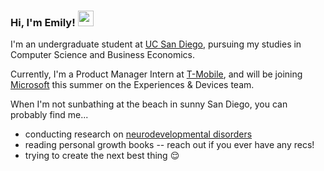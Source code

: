 ### Hi, I'm Emily! <img src="https://media.giphy.com/media/hvRJCLFzcasrR4ia7z/giphy.gif" width="25px"> 

I'm an undergraduate student at [UC San Diego](https://www.ucsd.edu/), pursuing my studies in Computer Science and Business Economics.

Currently, I'm a Product Manager Intern at [T-Mobile](https://www.t-mobile.com/), and will be joining [Microsoft](https://www.microsoft.com/) this summer on the Experiences & Devices team.

When I'm not sunbathing at the beach in sunny San Diego, you can probably find me...

- conducting research on [neurodevelopmental disorders](https://greenelab.ucsd.edu/)
- reading personal growth books -- reach out if you ever have any recs!
- trying to create the next best thing 😌



